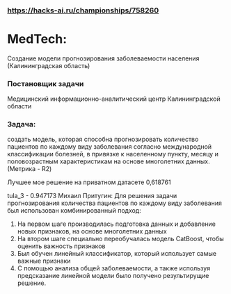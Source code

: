 ### https://hacks-ai.ru/championships/758260
# MedTech:
Создание модели прогнозирования заболеваемости населения (Калининградская область)

### Постановщик задачи
Медицинский информационно-аналитический центр Калининградской области

### Задача:
создать модель, которая способна прогнозировать количество пациентов по каждому виду заболевания согласно международной классификации болезней, в привязке к населенному пункту, месяцу и половозрастным характеристикам на основе многолетних данных. (Метрика - R2)

Лучшее мое решение на приватном датасете 0,618761

tula_3 - 0.947173 Михаил Притугин: 
Для решения задачи прогнозирования количества пациентов по каждому виду заболевания был использован комбинированный подход:
1) На первом шаге производилась подготовка данных и добавление новых признаков, на основе многолетних данных
2) На втором шаге специально переобучалась модель CatBoost, чтобы оценить важность признаков
3) Был обучен линейный классификатор, который использует самые важные признаки
4) С помощью анализа общей заболеваемости, а также используя предсказание линейной модели было получено результирущие решение.
